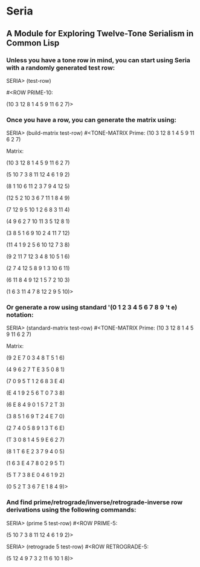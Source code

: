 # Seria
## A Module for Exploring Twelve-Tone Serialism in Common Lisp

### Unless you have a tone row in mind, you can start using Seria with a randomly generated test row:

SERIA> (test-row)

#<ROW PRIME-10: 

(10 3 12 8 1 4 5 9 11 6 2 7)>

### Once you have a row, you can generate the matrix using:

SERIA> (build-matrix test-row)
#<TONE-MATRIX 
Prime:
(10 3 12 8 1 4 5 9 11 6 2 7)

Matrix:
              
(10 3 12 8 1 4 5 9 11 6 2 7)
              
(5 10 7 3 8 11 12 4 6 1 9 2)
              
(8 1 10 6 11 2 3 7 9 4 12 5)
              
(12 5 2 10 3 6 7 11 1 8 4 9)
              
(7 12 9 5 10 1 2 6 8 3 11 4)
              
(4 9 6 2 7 10 11 3 5 12 8 1)
              
(3 8 5 1 6 9 10 2 4 11 7 12)
              
(11 4 1 9 2 5 6 10 12 7 3 8)
              
(9 2 11 7 12 3 4 8 10 5 1 6)
              
(2 7 4 12 5 8 9 1 3 10 6 11)
              
(6 11 8 4 9 12 1 5 7 2 10 3)
              
(1 6 3 11 4 7 8 12 2 9 5 10)>

### Or generate a row using standard '(0 1 2 3 4 5 6 7 8 9 't e) notation:
  
SERIA> (standard-matrix test-row)
#<TONE-MATRIX 
Prime:
(10 3 12 8 1 4 5 9 11 6 2 7)

Matrix:
              
(9 2 E 7 0 3 4 8 T 5 1 6)
              
(4 9 6 2 7 T E 3 5 0 8 1)
              
(7 0 9 5 T 1 2 6 8 3 E 4)
              
(E 4 1 9 2 5 6 T 0 7 3 8)
              
(6 E 8 4 9 0 1 5 7 2 T 3)
              
(3 8 5 1 6 9 T 2 4 E 7 0)
              
(2 7 4 0 5 8 9 1 3 T 6 E)
              
(T 3 0 8 1 4 5 9 E 6 2 7)
              
(8 1 T 6 E 2 3 7 9 4 0 5)
              
(1 6 3 E 4 7 8 0 2 9 5 T)
              
(5 T 7 3 8 E 0 4 6 1 9 2)
              
(0 5 2 T 3 6 7 E 1 8 4 9)>

### And find prime/retrograde/inverse/retrograde-inverse row derivations using the following commands:
  
SERIA> (prime 5 test-row)
#<ROW PRIME-5: 

(5 10 7 3 8 11 12 4 6 1 9 2)>
 
SERIA> (retrograde 5 test-row)
#<ROW RETROGRADE-5: 

(5 12 4 9 7 3 2 11 6 10 1 8)>
  
